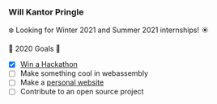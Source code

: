 ### Will Kantor Pringle

❄️ Looking for Winter 2021 and Summer 2021 internships! ☀

🎯 2020 Goals 🎯
- [x] [Win a Hackathon](https://github.com/wiwichips/gcb)
- [ ] Make something cool in webassembly
- [ ] Make a [personal website](https://willpringle.github.io/)
- [ ] Contribute to an open source project

